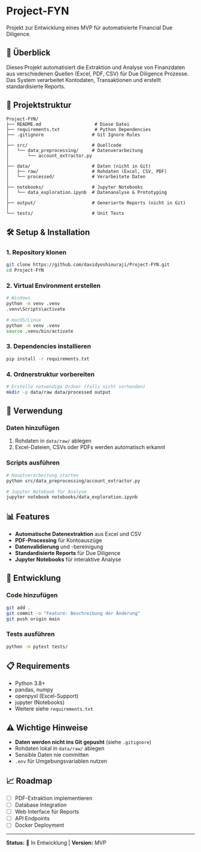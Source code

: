 # Project-FYN

Projekt zur Entwicklung eines MVP für automatisierte Financial Due Diligence.

## 🚀 Überblick

Dieses Projekt automatisiert die Extraktion und Analyse von Finanzdaten aus verschiedenen Quellen (Excel, PDF, CSV) für Due Diligence Prozesse. Das System verarbeitet Kontodaten, Transaktionen und erstellt standardisierte Reports.

## 📁 Projektstruktur

```
Project-FYN/
├── README.md                    # Diese Datei
├── requirements.txt             # Python Dependencies
├── .gitignore                  # Git Ignore Rules
│
├── src/                        # Quellcode
│   └── data_preprocessing/     # Datenverarbeitung
│       └── account_extractor.py
│
├── data/                       # Daten (nicht in Git)
│   ├── raw/                    # Rohdaten (Excel, CSV, PDF)
│   └── processed/              # Verarbeitete Daten
│
├── notebooks/                  # Jupyter Notebooks
│   └── data_exploration.ipynb  # Datenanalyse & Prototyping
│
├── output/                     # Generierte Reports (nicht in Git)
│
└── tests/                      # Unit Tests
```

## 🛠️ Setup & Installation

### 1. Repository klonen
```bash
git clone https://github.com/davidyoshiouraji/Project-FYN.git
cd Project-FYN
```

### 2. Virtual Environment erstellen
```bash
# Windows
python -m venv .venv
.venv\Scripts\activate

# macOS/Linux  
python -m venv .venv
source .venv/bin/activate
```

### 3. Dependencies installieren
```bash
pip install -r requirements.txt
```

### 4. Ordnerstruktur vorbereiten
```bash
# Erstelle notwendige Ordner (falls nicht vorhanden)
mkdir -p data/raw data/processed output
```

## 🔧 Verwendung

### Daten hinzufügen
1. Rohdaten in `data/raw/` ablegen
2. Excel-Dateien, CSVs oder PDFs werden automatisch erkannt

### Scripts ausführen
```bash
# Hauptverarbeitung starten
python src/data_preprocessing/account_extractor.py

# Jupyter Notebook für Analyse
jupyter notebook notebooks/data_exploration.ipynb
```

## 📊 Features

- **Automatische Datenextraktion** aus Excel und CSV
- **PDF-Processing** für Kontoauszüge  
- **Datenvalidierung** und -bereinigung
- **Standardisierte Reports** für Due Diligence
- **Jupyter Notebooks** für interaktive Analyse

## 🤝 Entwicklung

### Code hinzufügen
```bash
git add .
git commit -m "Feature: Beschreibung der Änderung"
git push origin main
```

### Tests ausführen
```bash
python -m pytest tests/
```

## 📋 Requirements

- Python 3.8+
- pandas, numpy
- openpyxl (Excel-Support)
- jupyter (Notebooks)
- Weitere siehe `requirements.txt`

## ⚠️ Wichtige Hinweise

- **Daten werden nicht ins Git gepusht** (siehe `.gitignore`)
- Rohdaten lokal in `data/raw/` ablegen
- Sensible Daten nie committen
- `.env` für Umgebungsvariablen nutzen

## 📈 Roadmap

- [ ] PDF-Extraktion implementieren
- [ ] Database Integration
- [ ] Web Interface für Reports  
- [ ] API Endpoints
- [ ] Docker Deployment

---

**Status:** 🚧 In Entwicklung | **Version:** MVP